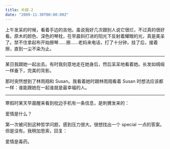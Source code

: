 ```yaml
---
title: 片段-2
date: "2009-11-30T00:00:00Z"
---
```


上午发呆的时候，看着手边的吉他。虽说我好几次跟别人说它很烂，不过真的很好看。原木的颜色、深色的琴枕，在早晨斜打进的阳光下反射着耀眼的光，真是美呆了。禁不住拿起布开始擦琴……擦……老妈来电话，打了十分钟，挂了后，接着擦，直到一尘不染为止。

---

某日我跟她一起出去。有时我刻意地走在她身后，然后呆呆地看着她。长发如绸缎一样垂下，完美的背影。

那时突然想到了林雨翔和 Susan。我看着她时跟林雨翔看着 Susan 时想法应该都一样：谁能跟她在一起谁就是最幸福的人。

---

寒假时某天早晨醒来看到枕边手机有一条信息，是刺猬发来的：

爱情是什么？

第一次被问到这种哲学问题，感到压力很大。很想找出一个 special 一点的答案。但是没有。我稍加思索，回复：

爱情是毒药。

